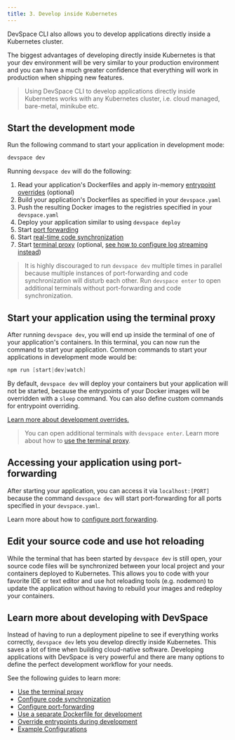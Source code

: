 ```yaml
---
title: 3. Develop inside Kubernetes
---
```


DevSpace CLI also allows you to develop applications directly inside a Kubernetes cluster.

The biggest advantages of developing directly inside Kubernetes is that your dev environment will be very similar to your production environment and you can have a much greater confidence that everything will work in production when shipping new features.

> Using DevSpace CLI to develop applications directly inside Kubernetes works with any Kubernetes cluster, i.e. cloud managed, bare-metal, minikube etc.

## Start the development mode
Run the following command to start your application in development mode:
```bash
devspace dev
```

Running `devspace dev` will do the following:
1. Read your application's Dockerfiles and apply in-memory [entrypoint overrides](/docs/development/overrides#configuring-entrypoint-overrides) (optional)
2. Build your application's Dockerfiles as specified in your `devspace.yaml`
3. Push the resulting Docker images to the registries specified in your `devspace.yaml`
4. Deploy your application similar to using `devspace deploy`
5. Start [port forwarding](/docs/development/port-forwarding)
6. Start [real-time code synchronization](/docs/development/synchronization)
7. Start [terminal proxy](/docs/development/terminal) (optional, [see how to configure log streaming instead](/docs/development/terminal#print-logs-instead-of-opening-a-terminal))

> It is highly discouraged to run `devspace dev` multiple times in parallel because multiple instances of port-forwarding and code synchronization will disturb each other. Run `devspace enter` to open additional terminals without port-forwarding and code synchronization.

## Start your application using the terminal proxy
After running `devspace dev`, you will end up inside the terminal of one of your application's containers. In this terminal, you can now run the command to start your application. Common commands to start your applications in development mode would be:
<!--DOCUSAURUS_CODE_TABS-->
<!--Node.js-->
```powershell
npm run [start|dev|watch]
```

<!--END_DOCUSAURUS_CODE_TABS-->

By default, `devspace dev` will deploy your containers but your application will not be started, because the entrypoints of your Docker images will be overridden with a `sleep` command. You can also define custom commands for entrypoint overriding. 

[Learn more about development overrides.](/docs/development/overrides)

> You can open additional terminals with `devspace enter`. Learn more about how to [use the terminal proxy](/docs/development/terminal#open-additional-terminals).

## Accessing your application using port-forwarding
After starting your application, you can access it via `localhost:[PORT]` because the command `devspace dev` will start port-forwarding for all ports specified in your `devspace.yaml`.

Learn more about how to [configure port forwarding](/docs/development/port-forwarding).

## Edit your source code and use hot reloading
While the terminal that has been started by `devspace dev` is still open, your source code files will be synchronized between your local project and your containers deployed to Kubernetes. This allows you to code with your favorite IDE or text editor and use hot reloading tools (e.g. nodemon) to update the application without having to rebuild your images and redeploy your containers.

## Learn more about developing with DevSpace
Instead of having to run a deployment pipeline to see if everything works correctly, `devspace dev` lets you develop directly inside Kubernetes. This saves a lot of time when building cloud-native software. Developing applications with DevSpace is very powerful and there are many options to define the perfect development workflow for your needs. 

See the following guides to learn more:
- [Use the terminal proxy](/docs/development/terminal)
- [Configure code synchronization](/docs/development/synchronization)
- [Configure port-forwarding](/docs/development/port-forwarding)
- [Use a separate Dockerfile for development](/docs/development/overrides#configuring-a-different-dockerfile-during-devspace-dev)
- [Override entrypoints during development](/docs/development/overrides#configuring-entrypoint-overrides)
- [Example Configurations](https://github.com/devspace-cloud/devspace/tree/master/examples)
